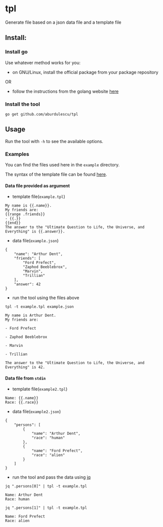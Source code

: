 # tpl
Generate file based on a json data file and a template file

## Install:

### Install go
Use whatever method works for you:
- on GNU/Linux, install the official package from your package repository

OR

- follow the instructions from the golang website [here](https://golang.org/doc/install)

### Install the tool
```
go get github.com/aburdulescu/tpl
```

## Usage

Run the tool with `-h` to see the available options.

### Examples

You can find the files used here in the `example` directory.

The syntax of the template file can be found [here](https://pkg.go.dev/text/template).

#### Data file provided as argument

- template file(`example.tpl`)

```
My name is {{.name}}.
My friends are:
{{range .friends}}
- {{.}}
{{end}}
The answer to the "Ultimate Question to Life, the Universe, and Everything" is {{.answer}}.
```

- data file(`example.json`)

```
{
    "name": "Arthur Dent",
    "friends": [
        "Ford Prefect",
        "Zaphod Beeblebrox",
        "Marvin",
        "Trillian"
    ],
    "answer": 42
}
```

- run the tool using the files above

```
tpl -t example.tpl example.json
```

```
My name is Arthur Dent.
My friends are:

- Ford Prefect

- Zaphod Beeblebrox

- Marvin

- Trillian

The answer to the "Ultimate Question to Life, the Universe, and Everything" is 42.
```

#### Data file from `stdin`

- template file(`example2.tpl`)

```
Name: {{.name}}
Race: {{.race}}
```

- data file(`example2.json`)

```
{
    "persons": [
        {
            "name": "Arthur Dent",
            "race": "human"
        },
        {
            "name": "Ford Prefect",
            "race": "alien"
        }
    ]
}
```

- run the tool and pass the data using [jq](https://stedolan.github.io/jq/)

```
jq ".persons[0]" | tpl -t example.tpl
```

```
Name: Arthur Dent
Race: human
```

```
jq ".persons[1]" | tpl -t example.tpl
```

```
Name: Ford Prefect
Race: alien
```
